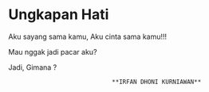 # Ungkapan Hati 

Aku sayang sama kamu,
Aku cinta sama kamu!!!


Mau nggak jadi pacar aku?

Jadi, Gimana ?


                                 **IRFAN DHONI KURNIAWAN**
                                 
